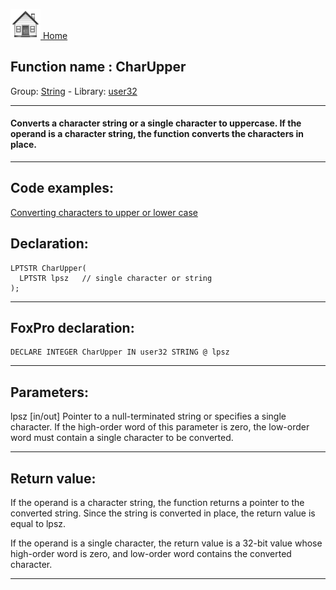[<img src="../../images/home.png"> Home ](https://github.com/VFPX/Win32API)  

## Function name : CharUpper
Group: [String](../../functions_group.md#String)  -  Library: [user32](../../../libraries.md#user32)  
***  


#### Converts a character string or a single character to uppercase. If the operand is a character string, the function converts the characters in place.
***  


## Code examples:
[Converting characters to upper or lower case](../../samples/sample_075.md)  

## Declaration:
```foxpro  
LPTSTR CharUpper(
  LPTSTR lpsz   // single character or string
);  
```  
***  


## FoxPro declaration:
```foxpro  
DECLARE INTEGER CharUpper IN user32 STRING @ lpsz  
```  
***  


## Parameters:
lpsz 
[in/out] Pointer to a null-terminated string or specifies a single character. If the high-order word of this parameter is zero, the low-order word must contain a single character to be converted.  
***  


## Return value:
If the operand is a character string, the function returns a pointer to the converted string. Since the string is converted in place, the return value is equal to lpsz. 

If the operand is a single character, the return value is a 32-bit value whose high-order word is zero, and low-order word contains the converted character. 
  
***  


